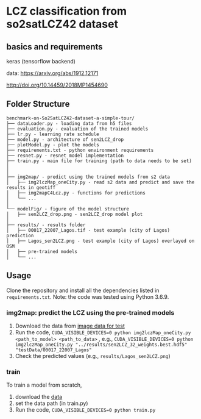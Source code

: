 # LCZ classification from so2satLCZ42 dataset

## basics and requirements

keras (tensorflow backend)

data:
https://arxiv.org/abs/1912.12171

http://doi.org/10.14459/2018MP1454690


## Folder Structure
  ```
  benchmark-on-So2SatLCZ42-dataset-a-simple-tour/
  ├── dataLoader.py - loading data from h5 files
  ├── evaluation.py - evaluation of the trained models
  ├── lr.py - learning rate schedule
  ├── model.py - architecture of sen2LCZ_drop
  ├── plotModel.py - plot the models
  ├── requirements.txt - python environment requirements
  ├── resnet.py - resnet model implementation
  ├── train.py - main file for training (path to data needs to be set)
  │
  │
  ├── img2map/ - predict using the trained models from s2 data
  │   ├── img2lczMap_oneCity.py - read s2 data and predict and save the results in geotiff
  │   ├── img2mapC4Lcz.py - functions for predictions
  │   └── ...
  │
  └── modelFig/ - figure of the model structure
  │   ├── sen2LCZ_drop.png - sen2LCZ_drop model plot
  │
  ├── results/ - results folder
  │   ├── 00017_22007_Lagos.tif - test example (city of Lagos) prediction
  │   ├── Lagos_sen2LCZ.png - test example (city of Lagos) overlayed on OSM
  │   ├── pre-trained models
  │   └── ...
  ```
## Usage

Clone the repository and install all the dependencies listed in `requirements.txt`. Note: the code was tested using Python 3.6.9.

### img2map: predict the LCZ using the pre-trained models

1. Download the data from [image data for test](https://drive.google.com/drive/u/1/folders/1y-lFSuUeY3barjKJVG1TTwh39RqlUzn6)
2. Run the code, `CUDA_VISIBLE_DEVICES=0 python img2lczMap_oneCity.py <path_to_model> <path_to_data>`
, e.g., `CUDA_VISIBLE_DEVICES=0 python img2lczMap_oneCity.py "../results/sen2LCZ_32_weights.best.hdf5" "testData/00017_22007_Lagos"`
3. Check the predicted values (e.g., `results/Lagos_sen2LCZ.png`)

### train

To train a model from scratch, 
1. download the [data](http://doi.org/10.14459/2018MP1454690)
2. set the data path (in train.py) 
3. Run the code, `CUDA_VISIBLE_DEVICES=0 python train.py`


